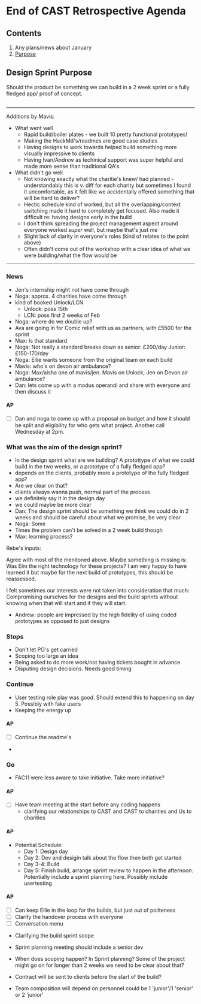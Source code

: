 # End of CAST Retrospective Agenda

## Contents
1. Any plans/news about January
2. [Purpose](#design-sprint-purposes)

## Design Sprint Purpose
Should the product be something we can build in a 2 week sprint or a fully fledged app/ proof of concept.

## 


---
Additions by Mavis:

- What went well
    - Rapid build/boiler plates - we built 10 pretty functional prototypes!
    - Making the HackMd's/readmes are good case studies
    - Having designs to work towards helped build something more visually impressive to clients
    - Having Ivan/Andrew as techinical support was super helpful and made more sense than traditional QA's
- What didn't go well
    - Not knowing exactly what the charitie's knew/ had planned - understandably this is v. diff for each charity but sometimes I found it uncomfortable, as it felt like we accidentally offered something that will be hard to deliver?
    - Hectic schedule kind of worked, but all the overlapping/context switching made it hard to completely get focused. Also made it difficult re: having designs early in the build
    - I don't think spreading the project management aspect around everyone worked _super_ well, but maybe that's just me
    - Slight lack of clarity in everyone's roles (kind of relates to the point above)
    - Often didn't come out of the workshop with a clear idea of what we were building/what the flow would be


---
### News 

- Jen's internship might not have come through
- Noga: approx. 4 charities have come through
- kind of booked Unlock/LCN
    - Unlock: poss 15th
    - LCN: poss first 2 weeks of Feb
- Noga: where do we double up?
- Ava are going in for Comic relief with us as partners, with £5500 for the sprint
- Max: Is that standard
- Noga: Not really a standard breaks down as senior: £200/day Junior: £150-170/day
- Noga: Ellie wants someone from the original team on each build
- Mavis: who's on devon air ambulance?
- Noga: Max/aisha one of mavis/jen. Mavis on Unlock, Jen on Devon air ambulance?
- Dan: lets come up with a modus operandi and share with everyone and then discuss it
 #### AP
- [ ] Dan and noga to come up with a proposal on budget and how it should be split and eligibility for who gets what project. Another call Wednesday at 2pm.

### What was the aim of the design sprint?
- In the design sprint what are we building? A protottype of what we could build in the two weeks, or a prototype of a fully fledged app?
- depends on the clients, probably more a prototype of the fully fledged app?
- Are we clear on that?
- clients always wanna push, normal part of the process
- we definitely say it in the design day
- we could maybe be more clear
- Dan: The design sprint should be something we think we could do in 2 weeks and should be careful about what we promise, be very clear
- Noga: Some
- Times the problem can't be solved in a 2 week build though
- Max: learning process?


Rebe's inputs:

Agree with most of the menitoned above.
Maybe something is missing is: Was Elm the right technology for these projects? I am very happy to have learned it but maybe for the next build of prototypes, this should be reassessed.

I felt sometimes our interests were not taken into consideration that much: Compromising ourselves for the designs and the build sprints without knowing when that will start and if they will start.

- Andrew: people are impressed by the high fidelity of using coded prototypes as opposed to just designs

### Stops

- Don't let PO's get carried
- Scoping too large an idea
- Being asked to do more work/not having tickets bought in advance
- Disputing design decisions. Needs good timing


### Continue

- User testing role play was good. Should extend this to happening on day 5. Possibly with fake users
- Keeping the energy up

#### AP

- [ ] Continue the readme's
- 


### Go

- FAC11 were less aware to take initiative. Take more initiative? 
 #### AP
- [ ] Have team meeting at the start before any coding happens
    - clarifying our relationships to CAST and CAST to charities and Us to charities

 #### AP
- Potential Schedule:
    - Day 1: Design day
    - Day 2: Dev and desigin talk about the flow then both get started
    - Day 3-4: Build
    - Day 5: Finish build, arrange sprint review to happen in the afternoon. Potentially include a sprint planning here. Possibly include usertesting

 #### AP
- [ ] Can keep Ellie in the loop for the builds, but just out of politeness
- [ ] Clarify the handover process with everyone
- [ ] Conversation menu

- Clarifying the build sprint scope
- Sprint planning meeting should include a senior dev

- When does scoping happen? In Sprint planning? Some of the project might go on for longer than 2 weeks we need to be clear about that?
- Contract will be sent to clients before the start of the build?
- Team composition will depend on personnel could be 1 'junior'/1 'senior' or 2 'junior'
